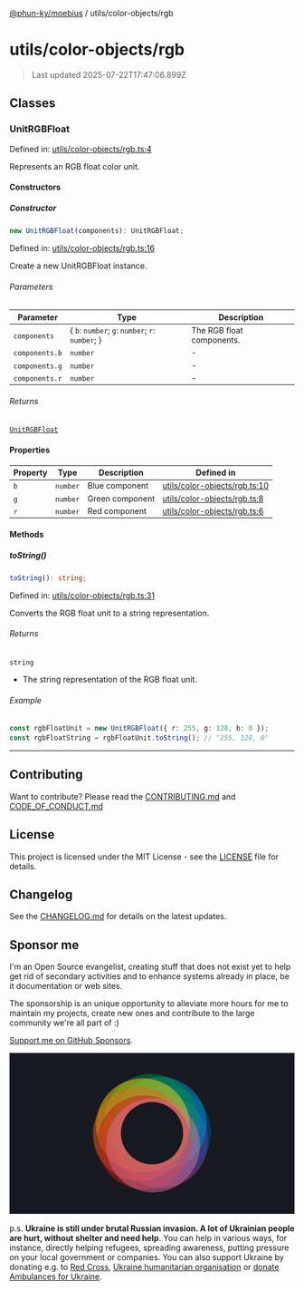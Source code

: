 [@phun-ky/moebius](../../README.md) / utils/color-objects/rgb

# utils/color-objects/rgb

> Last updated 2025-07-22T17:47:06.899Z

##

## Classes

### UnitRGBFloat

Defined in: [utils/color-objects/rgb.ts:4](https://github.com/phun-ky/moebius/blob/main/src/utils/color-objects/rgb.ts#L4)

Represents an RGB float color unit.

#### Constructors

##### Constructor

```ts
new UnitRGBFloat(components): UnitRGBFloat;
```

Defined in: [utils/color-objects/rgb.ts:16](https://github.com/phun-ky/moebius/blob/main/src/utils/color-objects/rgb.ts#L16)

Create a new UnitRGBFloat instance.

###### Parameters

| Parameter      | Type                                             | Description               |
| -------------- | ------------------------------------------------ | ------------------------- |
| `components`   | { `b`: `number`; `g`: `number`; `r`: `number`; } | The RGB float components. |
| `components.b` | `number`                                         | -                         |
| `components.g` | `number`                                         | -                         |
| `components.r` | `number`                                         | -                         |

###### Returns

[`UnitRGBFloat`](#unitrgbfloat)

#### Properties

| Property           | Type     | Description     | Defined in                                                                                                       |
| ------------------ | -------- | --------------- | ---------------------------------------------------------------------------------------------------------------- |
| <a id="b"></a> `b` | `number` | Blue component  | [utils/color-objects/rgb.ts:10](https://github.com/phun-ky/moebius/blob/main/src/utils/color-objects/rgb.ts#L10) |
| <a id="g"></a> `g` | `number` | Green component | [utils/color-objects/rgb.ts:8](https://github.com/phun-ky/moebius/blob/main/src/utils/color-objects/rgb.ts#L8)   |
| <a id="r"></a> `r` | `number` | Red component   | [utils/color-objects/rgb.ts:6](https://github.com/phun-ky/moebius/blob/main/src/utils/color-objects/rgb.ts#L6)   |

#### Methods

##### toString()

```ts
toString(): string;
```

Defined in: [utils/color-objects/rgb.ts:31](https://github.com/phun-ky/moebius/blob/main/src/utils/color-objects/rgb.ts#L31)

Converts the RGB float unit to a string representation.

###### Returns

`string`

- The string representation of the RGB float unit.

###### Example

```ts
const rgbFloatUnit = new UnitRGBFloat({ r: 255, g: 128, b: 0 });
const rgbFloatString = rgbFloatUnit.toString(); // "255, 128, 0"
```

---

## Contributing

Want to contribute? Please read the [CONTRIBUTING.md](https://github.com/phun-ky/moebius/blob/main/CONTRIBUTING.md) and [CODE_OF_CONDUCT.md](https://github.com/phun-ky/moebius/blob/main/CODE_OF_CONDUCT.md)

## License

This project is licensed under the MIT License - see the [LICENSE](https://github.com/phun-ky/moebius/blob/main/LICENSE) file for details.

## Changelog

See the [CHANGELOG.md](https://github.com/phun-ky/moebius/blob/main/CHANGELOG.md) for details on the latest updates.

## Sponsor me

I'm an Open Source evangelist, creating stuff that does not exist yet to help get rid of secondary activities and to enhance systems already in place, be it documentation or web sites.

The sponsorship is an unique opportunity to alleviate more hours for me to maintain my projects, create new ones and contribute to the large community we're all part of :)

[Support me on GitHub Sponsors](https://github.com/sponsors/phun-ky).

![logo](https://github.com/phun-ky/moebius/blob/main/public/images/logo/logo-ring.png?raw=true)

p.s. **Ukraine is still under brutal Russian invasion. A lot of Ukrainian people are hurt, without shelter and need help**. You can help in various ways, for instance, directly helping refugees, spreading awareness, putting pressure on your local government or companies. You can also support Ukraine by donating e.g. to [Red Cross](https://www.icrc.org/en/donate/ukraine), [Ukraine humanitarian organisation](https://savelife.in.ua/en/donate-en/#donate-army-card-weekly) or [donate Ambulances for Ukraine](https://www.gofundme.com/f/help-to-save-the-lives-of-civilians-in-a-war-zone).
